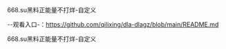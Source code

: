 668.su黑料正能量不打烊-自定义

--观看入口-：https://github.com/qilixing/dla-dlagz/blob/main/README.md

668.su黑料正能量不打烊-自定义
